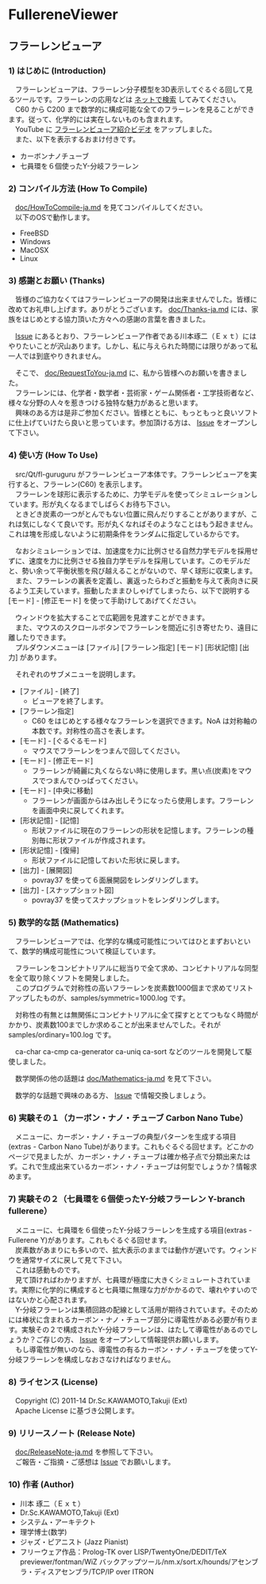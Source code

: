 # FullereneViewer
## フラーレンビューア

### 1) はじめに (Introduction)
　フラーレンビューアは、フラーレン分子模型を3D表示してぐるぐる回して見るツールです。フラーレンの応用などは [ネットで検索](http://websearch.rakuten.co.jp/Web?toolid=1&ref=ie_box&set=tb&qt=%E3%83%95%E3%83%A9%E3%83%BC%E3%83%AC%E3%83%B3&col=OW) してみてください。  
　C60 から C200 まで数学的に構成可能な全てのフラーレンを見ることができます。従って、化学的には実在しないものも含まれます。  
　YouTube に [フラーレンビューア紹介ビデオ](https://www.youtube.com/watch?v=J_qkGaMuqyE) をアップしました。  
　また、以下を表示するおまけ付きです。
* カーボンナノチューブ
* 七員環を６個使ったY-分岐フラーレン

### 2) コンパイル方法 (How To Compile)
　[doc/HowToCompile-ja.md](https://github.com/DrScKAWAMOTO/FullereneViewer/blob/master/doc/HowToCompile-ja.md) を見てコンパイルしてください。  
　以下のOSで動作します。
* FreeBSD
* Windows
* MacOSX
* Linux

### 3) 感謝とお願い (Thanks)
　皆様のご協力なくてはフラーレンビューアの開発は出来ませんでした。皆様に改めてお礼申し上げます。ありがとうございます。 [doc/Thanks-ja.md](https://github.com/DrScKAWAMOTO/FullereneViewer/blob/master/doc/Thanks-ja.md) には、家族をはじめとする協力頂いた方々への感謝の言葉を書きました。

　[Issue](https://github.com/DrScKAWAMOTO/FullereneViewer/issues) にあるとおり、フラーレンビューア作者である川本琢二（Ｅｘｔ）にはやりたいことが沢山あります。しかし、私に与えられた時間には限りがあって私一人では到底やりきれません。

　そこで、 [doc/RequestToYou-ja.md](https://github.com/DrScKAWAMOTO/FullereneViewer/blob/master/doc/RequestToYou-ja.md) に、私から皆様へのお願いを書きました。  
　フラーレンには、化学者・数学者・芸術家・ゲーム関係者・工学技術者など、様々な分野の人々を惹きつける独特な魅力があると思います。  
　興味のある方は是非ご参加ください。皆様とともに、もっともっと良いソフトに仕上げていけたら良いと思っています。参加頂ける方は、 [Issue](https://github.com/DrScKAWAMOTO/FullereneViewer/issues) をオープンして下さい。

### 4) 使い方 (How To Use)
　src/Qt/fl-guruguru がフラーレンビューア本体です。フラーレンビューアを実行すると、フラーレン(C60) を表示します。  
　フラーレンを球形に表示するために、力学モデルを使ってシミュレーションしています。形が丸くなるまでしばらくお待ち下さい。  
　ときどき炭素の一つがとんでもない位置に飛んだりすることがありますが、これは気にしなくて良いです。形が丸くなればそのようなことはもう起きません。これは塊を形成しないように初期条件をランダムに指定しているからです。

　なおシミュレーションでは、加速度を力に比例させる自然力学モデルを採用せずに、速度を力に比例させる独自力学モデルを採用しています。このモデルだと、勢い余って平衡状態を飛び越えることがないので、早く球形に収束します。  
　また、フラーレンの裏表を定義し、裏返ったらわざと振動を与えて表向きに戻るよう工夫しています。振動したままひしゃげてしまったら、以下で説明する [モード] - [修正モード] を使って手助けしてあげてください。

　ウィンドウを拡大することで広範囲を見渡すことができます。  
　また、マウスのスクロールボタンでフラーレンを間近に引き寄せたり、遠目に離したりできます。  
　プルダウンメニューは [ファイル] [フラーレン指定] [モード] [形状記憶] [出力] があります。

　それぞれのサブメニューを説明します。
* [ファイル] - [終了]
    * ビューアを終了します。
* [フラーレン指定]
    * C60 をはじめとする様々なフラーレンを選択できます。NoA は対称軸の本数です。対称性の高さを表します。
* [モード] - [ぐるぐるモード]
    * マウスでフラーレンをつまんで回してください。
* [モード] - [修正モード]
    * フラーレンが綺麗に丸くならない時に使用します。黒い点(炭素)をマウスでつまんでひっぱってください。
* [モード] -  [中央に移動]
    * フラーレンが画面からはみ出しそうになったら使用します。フラーレンを画面中央に戻してくれます。
* [形状記憶] - [記憶]
    * 形状ファイルに現在のフラーレンの形状を記憶します。フラーレンの種別毎に形状ファイルが作成されます。
* [形状記憶] - [復帰]
    * 形状ファイルに記憶しておいた形状に戻します。
* [出力] - [展開図]
    * povray37 を使って６面展開図をレンダリングします。
* [出力] - [スナップショット図]
    * povray37 を使ってスナップショットをレンダリングします。

### 5) 数学的な話 (Mathematics)
　フラーレンビューアでは、化学的な構成可能性についてはひとまずおいといて、数学的構成可能性について検証しています。

　フラーレンをコンビナトリアルに総当りで全て求め、コンビナトリアルな同型を全て取り除くソフトを開発しました。  
　このプログラムで対称性の高いフラーレンを炭素数1000個まで求めてリストアップしたものが、samples/symmetric=1000.log です。

　対称性の有無とは無関係にコンビナトリアルに全て探すととてつもなく時間がかかり、炭素数100までしか求めることが出来ませんでした。それが samples/ordinary=100.log です。

　ca-char ca-cmp ca-generator ca-uniq ca-sort などのツールを開発して駆使しました。

　数学関係の他の話題は [doc/Mathematics-ja.md](https://github.com/DrScKAWAMOTO/FullereneViewer/blob/master/doc/Mathematics-ja.md) を見て下さい。

　数学的な話題で興味のある方、 [Issue](https://github.com/DrScKAWAMOTO/FullereneViewer/issues) で情報交換しましょう。

### 6) 実験その１（カーボン・ナノ・チューブ Carbon Nano Tube）
　メニューに、カーボン・ナノ・チューブの典型パターンを生成する項目(extras - Carbon Nano Tube)があります。これもぐるぐる回せます。どこかのページで見ましたが、カーボン・ナノ・チューブは確か格子点で分類出来たはず。これで生成出来ているカーボン・ナノ・チューブは何型でしょうか？情報求めます。

### 7) 実験その２（七員環を６個使ったY-分岐フラーレン Y-branch fullerene）
　メニューに、七員環を６個使ったY-分岐フラーレンを生成する項目(extras - Fullerene Y)があります。これもぐるぐる回せます。  
　炭素数があまりにも多いので、拡大表示のままでは動作が遅いです。ウィンドウを通常サイズに戻して見て下さい。  
　これは感動ものです。  
　見て頂ければわかりますが、七員環が極度に大きくシミュレートされています。実際に化学的に構成すると七員環に無理な力がかかるので、壊れやすいのではないかと心配されます。  
　Y-分岐フラーレンは集積回路の配線として活用が期待されています。そのためには棒状に含まれるカーボン・ナノ・チューブ部分に導電性がある必要が有ります。実験その２で構成されたY-分岐フラーレンは、はたして導電性があるのでしょうか？ご存じの方、 [Issue](https://github.com/DrScKAWAMOTO/FullereneViewer/issues) をオープンして情報提供お願いします。  
　もし導電性が無いのなら、導電性の有るカーボン・ナノ・チューブを使ってY-分岐フラーレンを構成しなおさなければなりません。

### 8) ライセンス (License)
　Copyright (C) 2011-14 Dr.Sc.KAWAMOTO,Takuji (Ext)  
　Apache License に基づき公開します。

### 9) リリースノート (Release Note)
　[doc/ReleaseNote-ja.md](https://github.com/DrScKAWAMOTO/FullereneViewer/blob/master/doc/ReleaseNote-ja.md) を参照して下さい。  
　ご報告・ご指摘・ご感想は [Issue](https://github.com/DrScKAWAMOTO/FullereneViewer/issues) でお願いします。

### 10) 作者 (Author)
* 川本 琢二（Ｅｘｔ）
* Dr.Sc.KAWAMOTO,Takuji (Ext)
* システム・アーキテクト
* 理学博士(数学)
* ジャズ・ピアニスト (Jazz Pianist)
* フリーウェア作品：Prolog-TK over LISP/TwentyOne/DEDIT/TeX previewer/fontman/WiZ バックアップツール/nm.x/sort.x/hounds/アセンブラ・ディスアセンブラ/TCP/IP over ITRON
